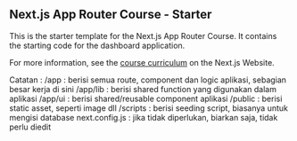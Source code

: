 ## Next.js App Router Course - Starter

This is the starter template for the Next.js App Router Course. It contains the starting code for the dashboard application.

For more information, see the [course curriculum](https://nextjs.org/learn) on the Next.js Website.

Catatan : 
/app : berisi semua route, component dan logic aplikasi, sebagian besar kerja di sini
/app/lib : berisi shared function yang digunakan dalam aplikasi
/app/ui : berisi shared/reusable component aplikasi
/public : berisi static asset, seperti image dll
/scripts : berisi seeding script, biasanya untuk mengisi database
next.config.js : jika tidak diperlukan, biarkan saja, tidak perlu diedit

